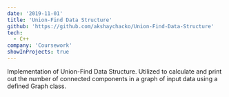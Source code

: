 ```yaml
---
date: '2019-11-01'
title: 'Union-Find Data Structure'
github: 'https://github.com/akshaychacko/Union-Find-Data-Structure'
tech:
  - C++
company: 'Coursework'
showInProjects: true
---
```


Implementation of Union-Find Data Structure. Utilized to calculate and print out the number of connected components in a graph of input data using a defined Graph class.
